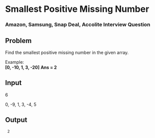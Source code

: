 # Smallest Positive Missing Number
###  Amazon, Samsung, Snap Deal, Accolite Interview Question

## Problem

Find the smallest positive missing number in the given array.

Example:  
**[0, -10, 1, 3, -20]**
**Ans = 2**

## Input
	
6

0, -9, 1, 3, -4, 5

## Output
	
		
`` 2``
